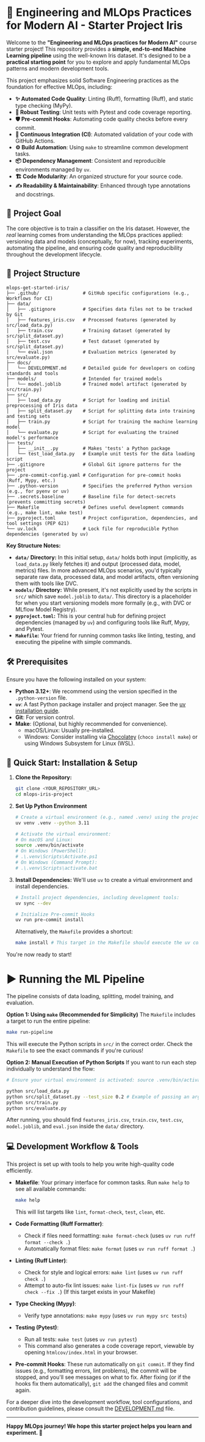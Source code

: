 # 🚀 Engineering and MLOps Practices for Modern AI - Starter Project Iris

Welcome to the **"Engineering and MLOps practices for Modern AI"** course starter project! This repository provides a **simple, end-to-end Machine Learning pipeline** using the well-known Iris dataset. It's designed to be a **practical starting point** for you to explore and apply fundamental MLOps patterns and modern development tools.

This project emphasizes solid Software Engineering practices as the foundation for effective MLOps, including:

- **✨ Automated Code Quality**: Linting (Ruff), formatting (Ruff), and static type checking (MyPy).
- **🧪 Robust Testing**: Unit tests with Pytest and code coverage reporting.
- **🛡️ Pre-commit Hooks**: Automating code quality checks before every commit.
- **🔄 Continuous Integration (CI)**: Automated validation of your code with GitHub Actions.
- **⚙️ Build Automation**: Using `make` to streamline common development tasks.
- **📦 Dependency Management**: Consistent and reproducible environments managed by `uv`.
- **🏗️ Code Modularity**: An organized structure for your source code.
- **✍️ Readability & Maintainability**: Enhanced through type annotations and docstrings.

## 🎯 Project Goal

The core objective is to train a classifier on the Iris dataset. However, the *real* learning comes from understanding the MLOps practices applied: versioning data and models (conceptually, for now), tracking experiments, automating the pipeline, and ensuring code quality and reproducibility throughout the development lifecycle.

## 📂 Project Structure

```text
mlops-get-started-iris/
├── .github/                # GitHub specific configurations (e.g., Workflows for CI)
├── data/
│   ├── .gitignore          # Specifies data files not to be tracked by Git
│   ├── features_iris.csv   # Processed features (generated by src/load_data.py)
│   ├── train.csv           # Training dataset (generated by src/split_dataset.py)
│   ├── test.csv            # Test dataset (generated by src/split_dataset.py)
│   └── eval.json           # Evaluation metrics (generated by src/evaluate.py)
├── docs/
│   └── DEVELOPMENT.md      # Detailed guide for developers on coding standards and tools
├── models/                 # Intended for trained models
│   └── model.joblib        # Trained model artifact (generated by src/train.py)
├── src/
│   ├── load_data.py        # Script for loading and initial preprocessing of Iris data
│   ├── split_dataset.py    # Script for splitting data into training and testing sets
│   ├── train.py            # Script for training the machine learning model
│   └── evaluate.py         # Script for evaluating the trained model's performance
├── tests/
│   ├── __init__.py         # Makes 'tests' a Python package
│   └── test_load_data.py   # Example unit tests for the data loading script
├── .gitignore              # Global Git ignore patterns for the project
├── .pre-commit-config.yaml # Configuration for pre-commit hooks (Ruff, Mypy, etc.)
├── .python-version         # Specifies the preferred Python version (e.g., for pyenv or uv)
├── .secrets.baseline       # Baseline file for detect-secrets (prevents committing secrets)
├── Makefile                # Defines useful development commands (e.g., make lint, make test)
├── pyproject.toml          # Project configuration, dependencies, and tool settings (PEP 621)
└── uv.lock                 # Lock file for reproducible Python dependencies (generated by uv)
```

**Key Structure Notes:**

- **`data/` Directory:** In this initial setup, `data/` holds both input (implicitly, as `load_data.py` likely fetches it) and output (processed data, model, metrics) files. In more advanced MLOps scenarios, you'd typically separate raw data, processed data, and model artifacts, often versioning them with tools like DVC.
- **`models/` Directory:** While present, it's not explicitly used by the scripts in `src/` which save `model.joblib` to `data/`. This directory is a placeholder for when you start versioning models more formally (e.g., with DVC or MLflow Model Registry).
- **`pyproject.toml`:** This is your central hub for defining project dependencies (managed by `uv`) and configuring tools like Ruff, Mypy, and Pytest.
- **`Makefile`:** Your friend for running common tasks like linting, testing, and executing the pipeline with simple commands.

## 🛠️ Prerequisites

Ensure you have the following installed on your system:

- **Python 3.12+**: We recommend using the version specified in the `.python-version` file.
- **`uv`**: A fast Python package installer and project manager. See the [uv installation guide](https://docs.astral.sh/uv/getting-started/installation/).
- **Git**: For version control.
- **Make**: (Optional, but highly recommended for convenience).
  - macOS/Linux: Usually pre-installed.
  - Windows: Consider installing via [Chocolatey](https://chocolatey.org/) (`choco install make`) or using Windows Subsystem for Linux (WSL).

## 🚀 Quick Start: Installation & Setup

1. **Clone the Repository:**

    ```bash
    git clone <YOUR_REPOSITORY_URL>
    cd mlops-iris-project
    ```

2. **Set Up Python Environment**

    ```bash
    # Create a virtual environment (e.g., named .venv) using the project's Python version
    uv venv .venv --python 3.11

    # Activate the virtual environment:
    # On macOS and Linux:
    source .venv/bin/activate
    # On Windows (PowerShell):
    # .\.venv\Scripts\Activate.ps1
    # On Windows (Command Prompt):
    # .\.venv\Scripts\activate.bat

    ```

3. **Install Dependencies:**
    We'll use `uv` to create a virtual environment and install dependencies.

    ```bash
    # Install project dependencies, including development tools:
    uv sync --dev

    # Initialize Pre-commit Hooks
    uv run pre-commit install
    ```

    Alternatively, the `Makefile` provides a shortcut:

    ```bash
    make install # This target in the Makefile should execute the uv commands above
    ```

You're now ready to start!

# ▶️ Running the ML Pipeline

The pipeline consists of data loading, splitting, model training, and evaluation.

**Option 1: Using `make` (Recommended for Simplicity)**
The `Makefile` includes a target to run the entire pipeline:

```bash
make run-pipeline
```

This will execute the Python scripts in `src/` in the correct order. Check the `Makefile` to see the exact commands if you're curious!

**Option 2: Manual Execution of Python Scripts**
If you want to run each step individually to understand the flow:

```bash
# Ensure your virtual environment is activated: source .venv/bin/activate

python src/load_data.py
python src/split_dataset.py --test_size 0.2 # Example of passing an argument
python src/train.py
python src/evaluate.py
```

After running, you should find `features_iris.csv`, `train.csv`, `test.csv`, `model.joblib`, and `eval.json` inside the `data/` directory.

## 💻 Development Workflow & Tools

This project is set up with tools to help you write high-quality code efficiently.

- **Makefile**: Your primary interface for common tasks. Run `make help` to see all available commands:

    ```bash
    make help
    ```

    This will list targets like `lint`, `format-check`, `test`, `clean`, etc.

- **Code Formatting (Ruff Formatter)**:
  - Check if files need formatting: `make format-check` (uses `uv run ruff format --check .`)
  - Automatically format files: `make format` (uses `uv run ruff format .`)

- **Linting (Ruff Linter)**:
  - Check for style and logical errors: `make lint` (uses `uv run ruff check .`)
  - Attempt to auto-fix lint issues: `make lint-fix` (uses `uv run ruff check --fix .`) (If this target exists in your Makefile)

- **Type Checking (Mypy)**:
  - Verify type annotations: `make mypy` (uses `uv run mypy src tests`)

- **Testing (Pytest)**:
  - Run all tests: `make test` (uses `uv run pytest`)
  - This command also generates a code coverage report, viewable by opening `htmlcov/index.html` in your browser.

- **Pre-commit Hooks**: These run automatically on `git commit`. If they find issues (e.g., formatting errors, lint problems), the commit will be stopped, and you'll see messages on what to fix. After fixing (or if the hooks fix them automatically), `git add` the changed files and commit again.

For a deeper dive into the development workflow, tool configurations, and contribution guidelines, please consult the [DEVELOPMENT.md](docs/DEVELOPMENT.md) file.

---

**Happy MLOps journey! We hope this starter project helps you learn and experiment. 🚀**
